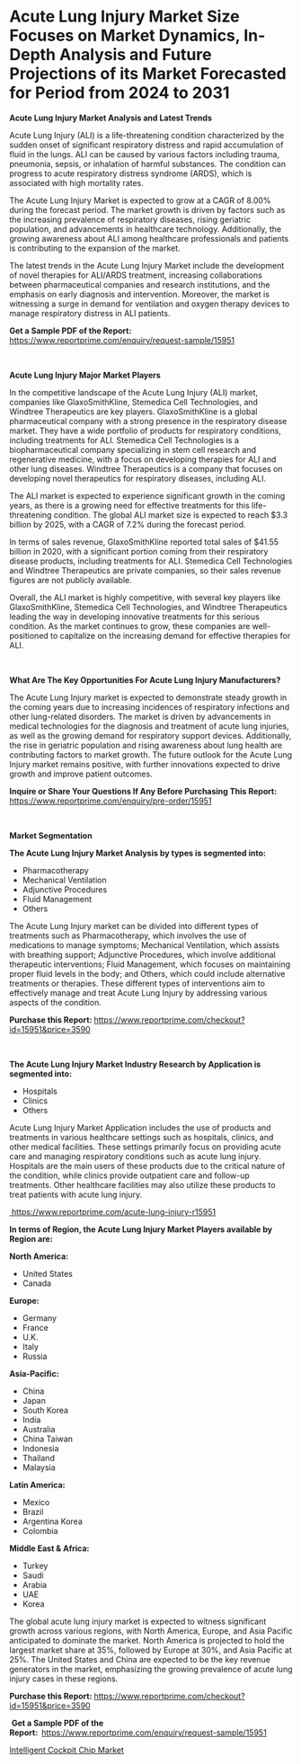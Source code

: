 <p><h1>Acute Lung Injury Market Size Focuses on Market Dynamics, In-Depth Analysis and Future Projections of its Market Forecasted for Period from 2024 to 2031</h1></p><p><strong>Acute Lung Injury Market Analysis and Latest Trends</strong></p>
<p><p>Acute Lung Injury (ALI) is a life-threatening condition characterized by the sudden onset of significant respiratory distress and rapid accumulation of fluid in the lungs. ALI can be caused by various factors including trauma, pneumonia, sepsis, or inhalation of harmful substances. The condition can progress to acute respiratory distress syndrome (ARDS), which is associated with high mortality rates.</p><p>The Acute Lung Injury Market is expected to grow at a CAGR of 8.00% during the forecast period. The market growth is driven by factors such as the increasing prevalence of respiratory diseases, rising geriatric population, and advancements in healthcare technology. Additionally, the growing awareness about ALI among healthcare professionals and patients is contributing to the expansion of the market.</p><p>The latest trends in the Acute Lung Injury Market include the development of novel therapies for ALI/ARDS treatment, increasing collaborations between pharmaceutical companies and research institutions, and the emphasis on early diagnosis and intervention. Moreover, the market is witnessing a surge in demand for ventilation and oxygen therapy devices to manage respiratory distress in ALI patients.</p></p>
<p><strong>Get a Sample PDF of the Report:&nbsp;</strong> <a href="https://www.reportprime.com/enquiry/request-sample/15951">https://www.reportprime.com/enquiry/request-sample/15951</a></p>
<p>&nbsp;</p>
<p><strong>Acute Lung Injury Major Market Players</strong></p>
<p><p>In the competitive landscape of the Acute Lung Injury (ALI) market, companies like GlaxoSmithKline, Stemedica Cell Technologies, and Windtree Therapeutics are key players. GlaxoSmithKline is a global pharmaceutical company with a strong presence in the respiratory disease market. They have a wide portfolio of products for respiratory conditions, including treatments for ALI. Stemedica Cell Technologies is a biopharmaceutical company specializing in stem cell research and regenerative medicine, with a focus on developing therapies for ALI and other lung diseases. Windtree Therapeutics is a company that focuses on developing novel therapeutics for respiratory diseases, including ALI.</p><p>The ALI market is expected to experience significant growth in the coming years, as there is a growing need for effective treatments for this life-threatening condition. The global ALI market size is expected to reach $3.3 billion by 2025, with a CAGR of 7.2% during the forecast period.</p><p>In terms of sales revenue, GlaxoSmithKline reported total sales of $41.55 billion in 2020, with a significant portion coming from their respiratory disease products, including treatments for ALI. Stemedica Cell Technologies and Windtree Therapeutics are private companies, so their sales revenue figures are not publicly available.</p><p>Overall, the ALI market is highly competitive, with several key players like GlaxoSmithKline, Stemedica Cell Technologies, and Windtree Therapeutics leading the way in developing innovative treatments for this serious condition. As the market continues to grow, these companies are well-positioned to capitalize on the increasing demand for effective therapies for ALI.</p></p>
<p>&nbsp;</p>
<p><strong>What Are The Key Opportunities For Acute Lung Injury Manufacturers?</strong></p>
<p><p>The Acute Lung Injury market is expected to demonstrate steady growth in the coming years due to increasing incidences of respiratory infections and other lung-related disorders. The market is driven by advancements in medical technologies for the diagnosis and treatment of acute lung injuries, as well as the growing demand for respiratory support devices. Additionally, the rise in geriatric population and rising awareness about lung health are contributing factors to market growth. The future outlook for the Acute Lung Injury market remains positive, with further innovations expected to drive growth and improve patient outcomes.</p></p>
<p><strong>Inquire or Share Your Questions If Any Before Purchasing This Report:</strong> <a href="https://www.reportprime.com/enquiry/pre-order/15951">https://www.reportprime.com/enquiry/pre-order/15951</a></p>
<p>&nbsp;</p>
<p><strong>Market Segmentation</strong></p>
<p><strong>The Acute Lung Injury Market Analysis by types is segmented into:</strong></p>
<p><ul><li>Pharmacotherapy</li><li>Mechanical Ventilation</li><li>Adjunctive Procedures</li><li>Fluid Management</li><li>Others</li></ul></p>
<p><p>The Acute Lung Injury market can be divided into different types of treatments such as Pharmacotherapy, which involves the use of medications to manage symptoms; Mechanical Ventilation, which assists with breathing support; Adjunctive Procedures, which involve additional therapeutic interventions; Fluid Management, which focuses on maintaining proper fluid levels in the body; and Others, which could include alternative treatments or therapies. These different types of interventions aim to effectively manage and treat Acute Lung Injury by addressing various aspects of the condition.</p></p>
<p><strong>Purchase this Report:&nbsp;</strong><a href="https://www.reportprime.com/checkout?id=15951&price=3590">https://www.reportprime.com/checkout?id=15951&price=3590</a></p>
<p>&nbsp;</p>
<p><strong>The Acute Lung Injury Market Industry Research by Application is segmented into:</strong></p>
<p><ul><li>Hospitals</li><li>Clinics</li><li>Others</li></ul></p>
<p><p>Acute Lung Injury Market Application includes the use of products and treatments in various healthcare settings such as hospitals, clinics, and other medical facilities. These settings primarily focus on providing acute care and managing respiratory conditions such as acute lung injury. Hospitals are the main users of these products due to the critical nature of the condition, while clinics provide outpatient care and follow-up treatments. Other healthcare facilities may also utilize these products to treat patients with acute lung injury.</p></p>
<p><a href="https://www.reportprime.com/acute-lung-injury-r15951">&nbsp;https://www.reportprime.com/acute-lung-injury-r15951</a></p>
<p><strong>In terms of Region, the Acute Lung Injury Market Players available by Region are:</strong></p>
<p>
    <p> <strong> North America: </strong>
        <ul>
            <li>United States</li>
            <li>Canada</li>
        </ul>
        </p> 
    <p> <strong> Europe: </strong>
        <ul>
            <li>Germany</li>
            <li>France</li>
            <li>U.K.</li>
            <li>Italy</li>
            <li>Russia</li>
        </ul>
        </p> 
    <p> <strong> Asia-Pacific: </strong>
        <ul>
            <li>China</li>
            <li>Japan</li>
            <li>South Korea</li>
            <li>India</li>
            <li>Australia</li>
            <li>China Taiwan</li>
            <li>Indonesia</li>
            <li>Thailand</li>
            <li>Malaysia</li>
        </ul>
        </p> 
    <p> <strong> Latin America: </strong>
        <ul>
            <li>Mexico</li>
            <li>Brazil</li>
            <li>Argentina Korea</li>
            <li>Colombia</li>
        </ul>
        </p> 
    <p> <strong> Middle East & Africa: </strong>
        <ul>
            <li>Turkey</li>
            <li>Saudi</li>
            <li>Arabia</li>
            <li>UAE</li>
            <li>Korea</li>
        </ul>
    </p>
    </p>
<p><p>The global acute lung injury market is expected to witness significant growth across various regions, with North America, Europe, and Asia Pacific anticipated to dominate the market. North America is projected to hold the largest market share at 35%, followed by Europe at 30%, and Asia Pacific at 25%. The United States and China are expected to be the key revenue generators in the market, emphasizing the growing prevalence of acute lung injury cases in these regions.</p></p>
<p><strong>Purchase this Report: </strong><a href="https://www.reportprime.com/checkout?id=15951&price=3590">https://www.reportprime.com/checkout?id=15951&price=3590</a></p>
<p>&nbsp;<strong>Get a Sample PDF of the Report:&nbsp;&nbsp;</strong><a href="https://www.reportprime.com/enquiry/request-sample/15951">https://www.reportprime.com/enquiry/request-sample/15951</a></p>
<p><strong></strong></p>
<p><p><a href="https://noble-drawer-34c.notion.site/Intelligent-Cockpit-Chip-Market-Analysis-and-Sze-Forecasted-for-period-from-2024-to-2031-96527a6922e54a46a538fdc2534807af">Intelligent Cockpit Chip Market</a></p></p>